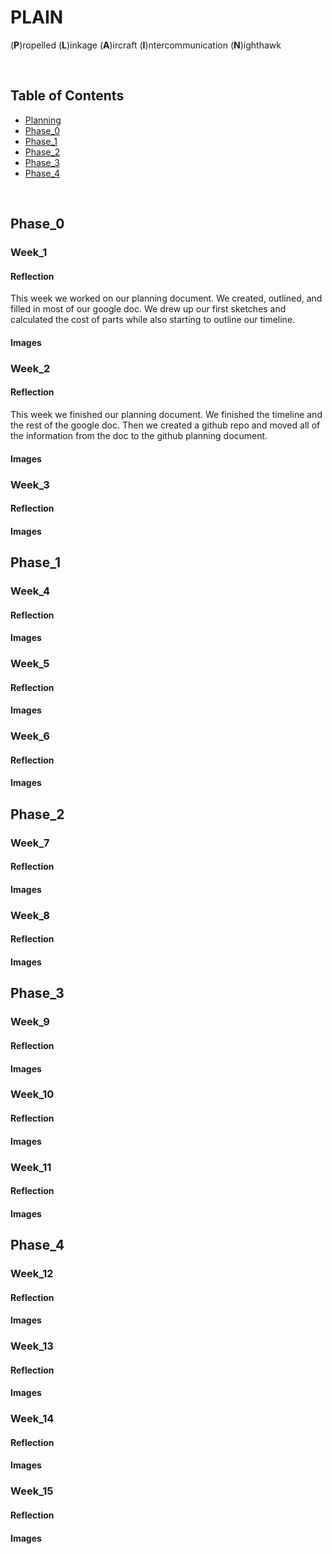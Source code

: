 # PLAIN
(**P**)ropelled (**L**)inkage (**A**)ircraft (**I**)ntercommunication (**N**)ighthawk

&nbsp;


## Table of Contents
* [Planning](Planning.md)
* [Phase_0](#phase_0)
* [Phase_1](#phase_1)
* [Phase_2](#phase_2)
* [Phase_3](#phase_3)
* [Phase_4](#phase_4)
  
&nbsp;

## Phase_0
### Week_1
#### Reflection

This week we worked on our planning document. We created, outlined, and filled in most of our google doc. We drew up our first sketches and calculated the cost of parts while also starting to outline our timeline. 

#### Images


### Week_2
#### Reflection

This week we finished our planning document. We finished the timeline and the rest of the google doc. Then we created a github repo and moved all of the information from the doc to the github planning document. 

#### Images


### Week_3
#### Reflection
#### Images


## Phase_1
### Week_4
#### Reflection
#### Images


### Week_5
#### Reflection
#### Images


### Week_6
#### Reflection
#### Images


## Phase_2
### Week_7
#### Reflection
#### Images


### Week_8
#### Reflection
#### Images


## Phase_3
### Week_9
#### Reflection
#### Images


### Week_10
#### Reflection
#### Images


### Week_11
#### Reflection
#### Images

## Phase_4
### Week_12
#### Reflection
#### Images


### Week_13
#### Reflection
#### Images


### Week_14
#### Reflection
#### Images


### Week_15
#### Reflection
#### Images




